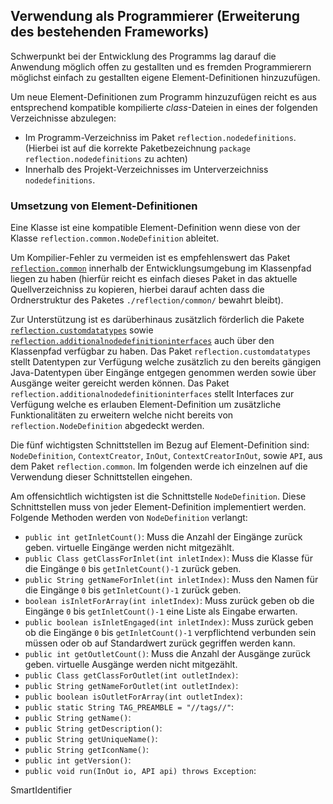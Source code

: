 ## Verwendung als Programmierer (Erweiterung des bestehenden Frameworks)

Schwerpunkt bei der Entwicklung des Programms lag darauf die Anwendung möglich offen zu gestallten und es fremden Programmierern möglichst einfach zu gestallten eigene Element-Definitionen hinzuzufügen.

Um neue Element-Definitionen zum Programm hinzuzufügen reicht es aus entsprechend kompatible kompilierte *class*-Dateien in eines der folgenden Verzeichnisse abzulegen:

- Im Programm-Verzeichniss im Paket `reflection.nodedefinitions`. (Hierbei ist auf die korrekte Paketbezeichnung `package reflection.nodedefinitions` zu achten)
- Innerhalb des Projekt-Verzeichnisses im Unterverzeichniss `nodedefinitions`.

### Umsetzung von Element-Definitionen

Eine Klasse ist eine kompatible Element-Definition wenn diese von der Klasse `reflection.common.NodeDefinition` ableitet.

Um Kompilier-Fehler zu vermeiden ist es empfehlenswert das Paket [`reflection.common`](https://github.com/colbach/Bachelor-Projekt/tree/master/Hauptprogramm/src/reflection/common) innerhalb der Entwicklungsumgebung im Klassenpfad liegen zu haben (hierfür reicht es einfach dieses Paket in das aktuelle Quellverzeichniss zu kopieren, hierbei darauf achten dass die Ordnerstruktur des Paketes `./reflection/common/` bewahrt bleibt).

Zur Unterstützung ist es darüberhinaus zusätzlich förderlich die Pakete [`reflection.customdatatypes`](https://github.com/colbach/Bachelor-Projekt/tree/master/Hauptprogramm/src/reflection/customdatatypes) sowie [`reflection.additionalnodedefinitioninterfaces`](https://github.com/colbach/Bachelor-Projekt/tree/master/Hauptprogramm/src/reflection/additionalnodedefinitioninterfaces) auch über den Klassenpfad verfügbar zu haben. Das Paket `reflection.customdatatypes` stellt Datentypen zur Verfügung welche zusätzlich zu den bereits gängigen Java-Datentypen über Eingänge entgegen genommen werden sowie über Ausgänge weiter gereicht werden können. Das Paket `reflection.additionalnodedefinitioninterfaces` stellt Interfaces zur Verfügung welche es erlauben Element-Definition um zusätzliche Funktionalitäten zu erweitern welche nicht bereits von `reflection.NodeDefinition` abgedeckt werden.

Die fünf wichtigsten Schnittstellen im Bezug auf Element-Definition sind: `NodeDefinition`, `ContextCreator`, `InOut`, `ContextCreatorInOut`, sowie `API`, aus dem Paket `reflection.common`. Im folgenden werde ich einzelnen auf die Verwendung dieser Schnittstellen eingehen.

Am offensichtlich wichtigsten ist die Schnittstelle `NodeDefinition`. Diese Schnittstellen muss von jeder Element-Definition implementiert werden. Folgende Methoden werden von `NodeDefinition` verlangt:

- `public int getInletCount()`: Muss die Anzahl der Eingänge zurück geben. virtuelle Eingänge werden nicht mitgezählt.
- `public Class getClassForInlet(int inletIndex)`: Muss die Klasse für die Eingänge `0` bis `getInletCount()-1` zurück geben.
- `public String getNameForInlet(int inletIndex)`: Muss den Namen für die Eingänge `0` bis `getInletCount()-1` zurück geben. 
- `boolean isInletForArray(int inletIndex)`: Muss zurück geben ob die Eingänge `0` bis `getInletCount()-1` eine Liste als Eingabe erwarten. 
- `public boolean isInletEngaged(int inletIndex)`: Muss zurück geben ob die Eingänge `0` bis `getInletCount()-1` verpflichtend verbunden sein müssen oder ob auf Standardwert zurück gegriffen werden kann. 
- `public int getOutletCount()`: Muss die Anzahl der Ausgänge zurück geben. virtuelle Ausgänge werden nicht mitgezählt.
- `public Class getClassForOutlet(int outletIndex)`:
- `public String getNameForOutlet(int outletIndex)`:
- `public boolean isOutletForArray(int outletIndex)`:
- `public static String TAG_PREAMBLE = "//tags//"`:
- `public String getName()`:
- `public String getDescription()`:
- `public String getUniqueName()`:
- `public String getIconName()`:
- `public int getVersion()`:
- `public void run(InOut io, API api) throws Exception`:



















SmartIdentifier